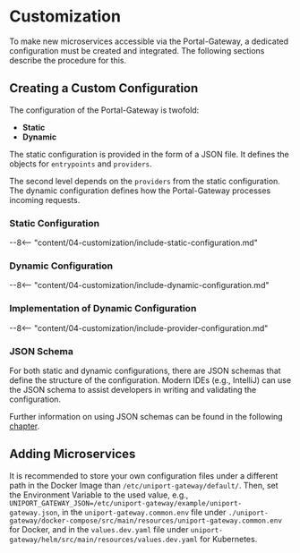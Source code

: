 # Customization

To make new microservices accessible via the Portal-Gateway, a dedicated configuration must be created and integrated. The following sections describe the procedure for this.

## Creating a Custom Configuration

The configuration of the Portal-Gateway is twofold:

- **Static**
- **Dynamic**

The static configuration is provided in the form of a JSON file. It defines the objects for `entrypoints` and `providers`.

The second level depends on the `providers` from the static configuration. The dynamic configuration defines how the Portal-Gateway processes incoming requests.

### Static Configuration

--8<-- "content/04-customization/include-static-configuration.md"

### Dynamic Configuration

--8<-- "content/04-customization/include-dynamic-configuration.md"

### Implementation of Dynamic Configuration

--8<-- "content/04-customization/include-provider-configuration.md"

### JSON Schema

For both static and dynamic configurations, there are JSON schemas that define the structure of the configuration. Modern IDEs (e.g., IntelliJ) can use the JSON schema to assist developers in writing and validating the configuration.

Further information on using JSON schemas can be found in the following [chapter](../05-extending-developing/index.md#json-schemas-for-configuration-files).

## Adding Microservices

It is recommended to store your own configuration files under a different path in the Docker Image than `/etc/uniport-gateway/default/`. Then, set the Environment Variable to the used value, e.g., `UNIPORT_GATEWAY_JSON=/etc/uniport-gateway/example/uniport-gateway.json`, in the `uniport-gateway.common.env` file under `./uniport-gateway/docker-compose/src/main/resources/uniport-gateway.common.env` for Docker, and in the `values.dev.yaml` file under `uniport-gateway/helm/src/main/resources/values.dev.yaml` for Kubernetes.
